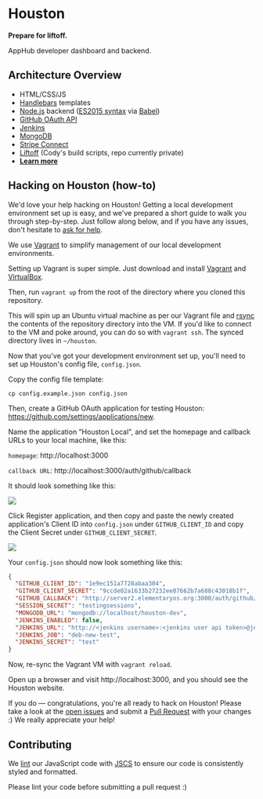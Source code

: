 # Houston
**Prepare for liftoff.**

AppHub developer dashboard and backend.

## Architecture Overview
* HTML/CSS/JS
* [Handlebars](http://handlebarsjs.com/) templates
* [Node.js](https://nodejs.org/en/) backend ([ES2015 syntax](git.io/es6features) via [Babel](babeljs.io))
* [GitHub OAuth API](https://developer.github.com/v3/oauth/)
* [Jenkins](https://jenkins-ci.org/)
* [MongoDB](https://www.mongodb.org/)
* [Stripe Connect](https://stripe.com/connect)
* [Liftoff](https://github.com/elementary/liftoff) (Cody's build scripts, repo currently private)
* **[Learn more](https://docs.google.com/document/d/1nHCnxNpaQI8G2VdJKFeri12krLpgtUQllMj8_PdZ7P8/edit)**

## Hacking on Houston (how-to)

We'd love your help hacking on Houston! Getting a local development environment set up is easy, and we've prepared a short guide to walk you through step-by-step. Just follow along below, and if you have any issues, don't hesitate to [ask for help](https://github.com/elementary/houston/issues/new).

We use [Vagrant](https://www.vagrantup.com/) to simplify management of our local development environments.

Setting up Vagrant is super simple. Just download and install [Vagrant](https://www.vagrantup.com/downloads.html) and [VirtualBox](https://www.virtualbox.org/wiki/Downloads).

Then, run `vagrant up` from the root of the directory where you cloned this repository.

This will spin up an Ubuntu virtual machine as per our Vagrant file and [rsync](https://en.wikipedia.org/wiki/Rsync) the contents of the repository directory into the VM. If you'd like to connect to the VM and poke around, you can do so with `vagrant ssh`. The synced directory lives in `~/houston`.

Now that you've got your development environment set up, you'll need to set up Houston's config file, `config.json`.

Copy the config file template:

```cp config.example.json config.json```

Then, create a GitHub OAuth application for testing Houston: https://github.com/settings/applications/new.

Name the application "Houston Local", and set the homepage and callback URLs to your local machine, like this:

`homepage`: http://localhost:3000

`callback URL`: http://localhost:3000/auth/github/callback

It should look something like this:

![](https://i.imgur.com/PGKT7GC.png)

Click Register application, and then copy and paste the newly created application's Client ID into `config.json` under `GITHUB_CLIENT_ID` and copy the Client Secret under `GITHUB_CLIENT_SECRET`.

![](https://i.imgur.com/D0VxJcX.png)

Your `config.json` should now look something like this:

```json
{
  "GITHUB_CLIENT_ID": "1e9ec151a7728abaa304",
  "GITHUB_CLIENT_SECRET": "9ccde02a1633b27232ee07662b7a688c43018b1f",
  "GITHUB_CALLBACK": "http://server2.elementaryos.org:3000/auth/github/callback",
  "SESSION_SECRET": "testingsessions",
  "MONGODB_URL": "mongodb://localhost/houston-dev",
  "JENKINS_ENABLED": false,
  "JENKINS_URL": "http://<jenkins username>:<jenkins user api token>@jenkins.elementaryos.org",
  "JENKINS_JOB": "deb-new-test",
  "JENKINS_SECRET": "test"
}
```

Now, re-sync the Vagrant VM with `vagrant reload`.

Open up a browser and visit http://localhost:3000, and you should see the Houston website.

If you do — congratulations, you're all ready to hack on Houston! Please take a look at the [open issues](https://github.com/elementary/houston/issues) and submit a [Pull Request](https://help.github.com/articles/creating-a-pull-request/) with your changes :) We really appreciate your help!

## Contributing

We [lint](https://en.wikipedia.org/wiki/Lint_(software)) our JavaScript code with [JSCS](http://jscs.info) to ensure our code is consistently styled and formatted.

Please lint your code before submitting a pull request :)
